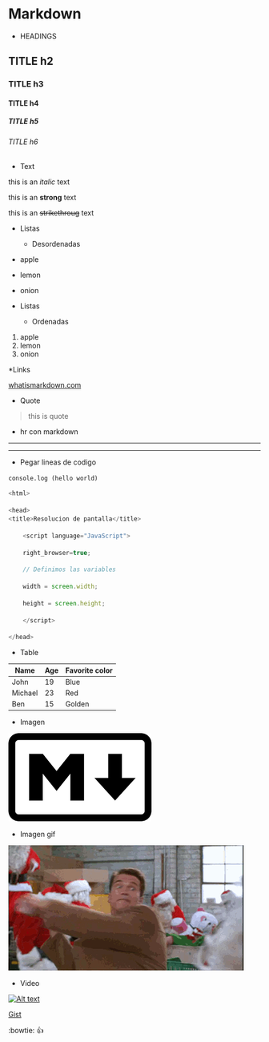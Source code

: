 # Markdown
* HEADINGS
## TITLE h2
### TITLE h3
#### TITLE h4
##### TITLE h5
###### TITLE h6

* Text

this is an *italic* text

this is an **strong** text

this is an ~~strikethroug~~ text

* Listas
  * Desordenadas

* apple
*  lemon
*  onion

* Listas 
  * Ordenadas

1. apple
2. lemon
3. onion

*Links

[whatismarkdown.com](https://whatismarkdown.com/what-are-markdowns/)


* Quote

>this is quote

* hr con markdown

---

---

* Pegar lineas de codigo

`console.log (hello world)`


```javascript
<html> 

<head> 
<title>Resolucion de pantalla</title> 

    <script language="JavaScript"> 
    
    right_browser=true; 
    
    // Definimos las variables 
    
    width = screen.width;  
    
    height = screen.height; 
    
    </script> 

</head> 

```
* Table

|Name    |Age  |Favorite color|
|--------|-----|--------------|
|John    |19   |        Blue  |
|Michael    |23  |       Red |
|Ben   |15   |        Golden |

* Imagen

![markdown](mark.png)

* Imagen gif

![markdown](R.gif)

* Video

[![Alt text](https://img.youtube.com/vi/DinilgacaWs/0.jpg)](https://www.youtube.com/watch?v=DinilgacaWs)

[Gist](https://gist.github.com/AndresVaBa/7706dd46ca12b3095a4c63a5b992d0e1)



:bowtie:  :+1:


